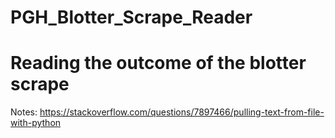 PGH_Blotter_Scrape_Reader
=========================

Reading the outcome of the blotter scrape
=============================================
Notes:
https://stackoverflow.com/questions/7897466/pulling-text-from-file-with-python
